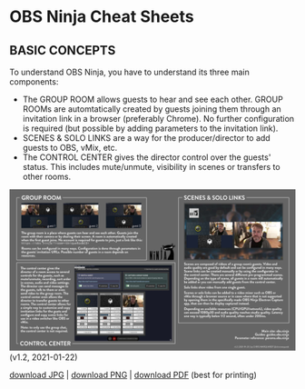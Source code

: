 # OBS Ninja Cheat Sheets

## BASIC CONCEPTS

To understand OBS Ninja, you have to understand its three main components: 

* The GROUP ROOM allows guests to hear and see each other. GROUP ROOMs are automtatically created by guests joining them through an invitation link in a browser (preferably Chrome). No further configuration is required (but possible by adding parameters to the invitation link).
* SCENES & SOLO LINKS are a way for the producer/director to add guests to OBS, vMix, etc.
* The CONTROL CENTER gives the director control over the guests' status. This includes mute/unmute, visibility in scenes or transfers to other rooms.

![OBS Ninja | basic concepts](OBSN_basic_concepts.jpg)   
(v1.2, 2021-01-22)

[download JPG](OBSN_basic_concepts.jpg) |
[download PNG](OBSN_basic_concepts.png) |
[download PDF](OBSN_basic_concepts.pdf) (best for printing)

